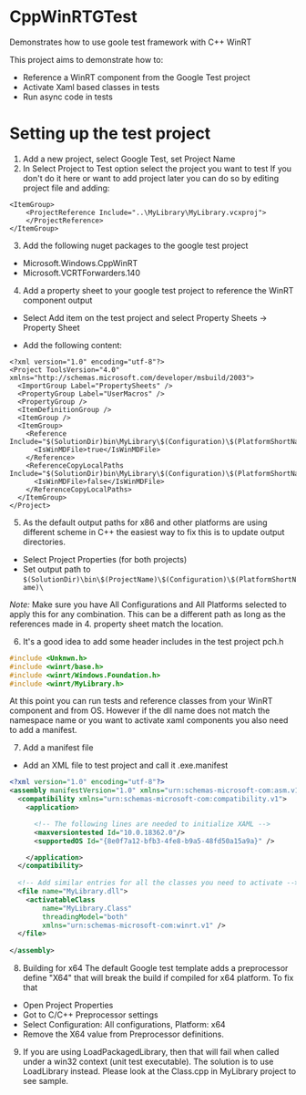 # CppWinRTGTest
Demonstrates how to use goole test framework with C++ WinRT

This project aims to demonstrate how to:

- Reference a WinRT component from the Google Test project
- Activate Xaml based classes in tests
- Run async code in tests

# Setting up the test project
1. Add a new project, select Google Test, set Project Name
2. In Select Project to Test option select the project you want to test
If you don't do it here or want to add project later you can do so by editing project file and adding:
```
<ItemGroup>
    <ProjectReference Include="..\MyLibrary\MyLibrary.vcxproj">
    </ProjectReference>
</ItemGroup>
```
3. Add the following nuget packages to the google test project
- Microsoft.Windows.CppWinRT
- Microsoft.VCRTForwarders.140

4. Add a property sheet to your google test project to reference the WinRT component output
- Select Add item on the test project and select Property Sheets -> Property Sheet

- Add the following content:
```
<?xml version="1.0" encoding="utf-8"?>
<Project ToolsVersion="4.0" xmlns="http://schemas.microsoft.com/developer/msbuild/2003">
  <ImportGroup Label="PropertySheets" />
  <PropertyGroup Label="UserMacros" />
  <PropertyGroup />
  <ItemDefinitionGroup />
  <ItemGroup />
  <ItemGroup>
    <Reference Include="$(SolutionDir)bin\MyLibrary\$(Configuration)\$(PlatformShortName)\MyLibrary.winmd">
      <IsWinMDFile>true</IsWinMDFile>
    </Reference>
    <ReferenceCopyLocalPaths Include="$(SolutionDir)bin\MyLibrary\$(Configuration)\$(PlatformShortName)\MyLibrary.dll">
      <IsWinMDFile>false</IsWinMDFile>
    </ReferenceCopyLocalPaths>
  </ItemGroup>
</Project>

```

5. As the default output paths for x86 and other platforms are using different scheme in C++ the easiest way to fix this is to update output directories.
- Select Project Properties (for both projects)
- Set output path to ```$(SolutionDir)\bin\$(ProjectName)\$(Configuration)\$(PlatformShortName)\```

*Note:*
Make sure you have All Configurations and All Platforms selected to apply this for any combination.
This can be a different path as long as the references made in 4. property sheet match the location.

6. It's a good idea to add some header includes in the test project pch.h
```C++
#include <Unknwn.h>
#include <winrt/base.h>
#include <winrt/Windows.Foundation.h>
#include <winrt/MyLibrary.h>
```

At this point you can run tests and reference classes from your WinRT component and from OS. However if the dll name does not match the namespace name or you want to activate xaml components you also need to add a manifest.

7. Add a manifest file
- Add an XML file to test project and call it <test project name>.exe.manifest
  
```xml
<?xml version="1.0" encoding="utf-8"?>
<assembly manifestVersion="1.0" xmlns="urn:schemas-microsoft-com:asm.v1">
  <compatibility xmlns="urn:schemas-microsoft-com:compatibility.v1">
    <application>

      <!-- The following lines are needed to initialize XAML -->
      <maxversiontested Id="10.0.18362.0"/>
      <supportedOS Id="{8e0f7a12-bfb3-4fe8-b9a5-48fd50a15a9a}" />

    </application>
  </compatibility>
  
  <!-- Add similar entries for all the classes you need to activate -->
  <file name="MyLibrary.dll">
    <activatableClass
        name="MyLibrary.Class"
        threadingModel="both"
        xmlns="urn:schemas-microsoft-com:winrt.v1" />
  </file>
  
</assembly>
```
8. Building for x64
The default Google test template adds a preprocessor define "X64" that will break the build if compiled for x64 platform. To fix that
- Open Project Properties
- Got to C/C++ Preprocessor settings
- Select Configuration: All configurations, Platform: x64
- Remove the X64 value from Preprocessor definitions.

9. If you are using LoadPackagedLibrary, then that will fail when called under a win32 context (unit test executable). The solution is to use LoadLibrary instead. Please look at the Class.cpp in MyLibrary project to see sample.
